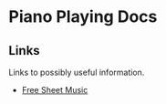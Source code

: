 Piano Playing Docs
==================

Links
-----

Links to possibly useful information.

- [Free Sheet Music](https://michaelkravchuk.com/free-sheet-music/)